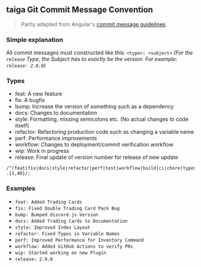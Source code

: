 ## taiga Git Commit Message Convention

> Partly adapted from Angular's [commit message guidelines](https://github.com/angular/angular/blob/master/CONTRIBUTING.md#commit).

### Simple explanation
All commit messages must constructed like this:
`<type>: <subject>`
*(For the `release` Type, the Subject has to exactly be the version. For example: `release: 2.0.0`)*

### Types
- feat: A new feature
- fix: A bugfix
- bump: Increase the version of something such as a dependency
- docs: Changes to documentation
- style: Formatting, missing semicolons etc. (No actual changes to code itself)
- refactor: Refactoring production code such as changing a variable name
- perf: Performance improvements
- workflow: Changes to deployment/commit verification workflow
- wip: Work in progress
- release: Final update of version number for release of new update
```regex
/^(feat|fix|docs|style|refactor|perf|test|workflow|build|ci|chore|types|wip): .{1,40}/;
```

### Examples
- `feat: Added Trading Cards`
- `fix: Fixed Double Trading Card Pack Bug`
- `bump: Bumped discord.js Version`
- `docs: Added Trading Cards to Documentation`
- `style: Improved Index Layout`
- `refactor: Fixed Typos in Variable Names`
- `perf: Improved Performance for Inventory Command`
- `workflow: Added GitHub Actions to verify PRs`
- `wip: Started working on new Plugin`
- `release: 2.0.0`